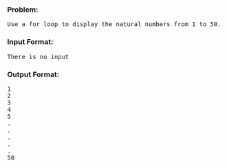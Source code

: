 ### Problem:
<pre>
Use a for loop to display the natural numbers from 1 to 50.
</pre>

### Input Format:
<pre>
There is no input
</pre>
### Output Format:

<pre>
1
2
3
4
5
.
.
.
.
.
50
</pre>
